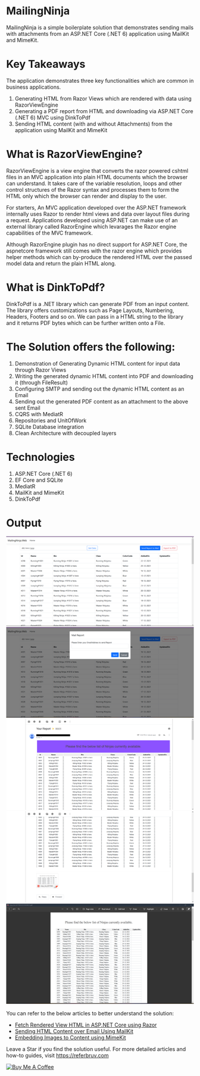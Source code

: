 # MailingNinja

MailingNinja is a simple boilerplate solution that demonstrates sending mails with attachments from an ASP.NET Core (.NET 6) application using MailKit and MimeKit.

# Key Takeaways

The application demonstrates three key functionalities which are common in business applications.

1. Generating HTML from Razor Views which are rendered with data using RazorViewEngine
2. Generating a PDF report from HTML and downloading via ASP.NET Core (.NET 6) MVC using DinkToPdf
3. Sending HTML content (with and without Attachments) from the application using MailKit and MimeKit 

# What is RazorViewEngine?

RazorViewEngine is a view engine that converts the razor powered cshtml files in an MVC application into plain HTML documents which the browser can understand. It takes care of the variable resolution, loops and other control structures of the Razor syntax and processes them to form the HTML only which the browser can render and display to the user.

For starters, An MVC application developed over the ASP.NET framework internally uses Razor to render html views and data over layout files during a request. Applications developed using ASP.NET can make use of an external library called RazorEngine which levarages the Razor engine capabilities of the MVC framework. 

Although RazorEngine plugin has no direct support for ASP.NET Core, the aspnetcore framework still comes with the razor engine which provides helper methods which can by-produce the rendered HTML over the passed model data and return the plain HTML along.

# What is DinkToPdf?

DinkToPdf is a .NET library which can generate PDF from an input content. The library offers customizations such as Page Layouts, Numbering, Headers, Footers and so on. We can pass in a HTML string to the library and it returns PDF bytes which can be further written onto a File.

# The Solution offers the following:

1. Demonstration of Generating Dynamic HTML content for input data through Razor Views
2. Writing the generated dynamic HTML content into PDF and downloading it (through FileResult)
3. Configuring SMTP and sending out the dynamic HTML content as an Email
4. Sending out the generated PDF content as an attachment to the above sent Email 
5. CQRS with MediatR
6. Repositories and UnitOfWork
7. SQLite Database integration
8. Clean Architecture with decoupled layers

# Technologies

1. ASP.NET Core (.NET 6)
2. EF Core and SQLite
3. MediatR
4. MailKit and MimeKit
5. DinkToPdf

# Output

![Dashboard](assets/dashboard.png)
![Send Report Over Mail](assets/send-report-over-mail.png)
![Mailed Content with Header](assets/sc-report-mail-mimekit-with-header.png)
![PDF Attachment](assets/sc-report-mail-mimekit-with-attachment.png)
![PDF Report](assets/pdf-report.png)

You can refer to the below articles to better understand the solution:

* [Fetch Rendered View HTML in ASP.NET Core using Razor](https://referbruv.com/blog/posts/template-based-emails-fetch-rendered-view-html-in-aspnet-core-using-razor)
* [Sending HTML Content over Email Using MailKit](https://referbruv.com/blog/posts/template-based-emails-sending-html-content-over-email-using-mailkit)
* [Embedding Images to Content using MimeKit](https://referbruv.com/blog/posts/template-based-emails-adding-and-embedding-images-to-content-using-mimekit)

Leave a Star if you find the solution useful. For more detailed articles and how-to guides, visit https://referbruv.com

<a href="https://www.buymeacoffee.com/referbruv" target="_blank"><img src="https://cdn.buymeacoffee.com/buttons/default-orange.png" alt="Buy Me A Coffee" height="41" width="174"></a>
